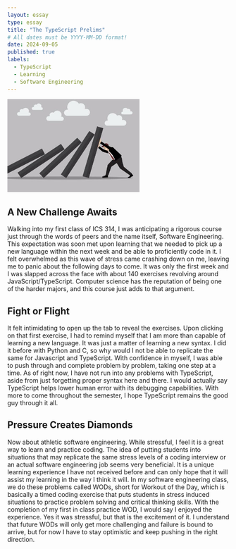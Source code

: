 ```yaml
---
layout: essay
type: essay
title: "The TypeScript Prelims"
# All dates must be YYYY-MM-DD format!
date: 2024-09-05
published: true
labels:
  - TypeScript
  - Learning
  - Software Engineering
---
```


<img width="300px" class="rounded float-start pe-4" src="../img/dontgiveup.jpg">

## A New Challenge Awaits 

Walking into my first class of ICS 314, I was anticipating a rigorous course just through the words of peers and the name itself, Software Engineering. This expectation was soon met upon learning that we needed to pick up a new language within the next week and be able to proficiently code in it. I felt overwhelmed as this wave of stress came crashing down on me, leaving me to panic about the following days to come. It was only the first week and I was slapped across the face with about 140 exercises revolving around JavaScript/TypeScript. Computer science has the reputation of being one of the harder majors, and this course just adds to that argument.

## Fight or Flight

It felt intimidating to open up the tab to reveal the exercises. Upon clicking on that first exercise, I had to remind myself that I am more than capable of learning a new language. It was just a matter of learning a new syntax. I did it before with Python and C, so why would I not be able to replicate the same for Javascript and TypeScript. With confidence in myself, I was able to push through and complete problem by problem, taking one step at a time. As of right now, I have not run into any problems with TypeScript, aside from just forgetting proper syntax here and there. I would actually say TypeScript helps lower human error with its debugging capabilities. With more to come throughout the semester, I hope TypeScript remains the good guy through it all.

## Pressure Creates Diamonds

Now about athletic software engineering. While stressful, I feel it is a great way to learn and practice coding. The idea of putting students into situations that may replicate the same stress levels of a coding interview or an actual software engineering job seems very beneficial. It is a unique learning experience I have not received before and can only hope that it will assist my learning in the way I think it will. In my software engineering class, we do these problems called WODs, short for Workout of the Day, which is basically a timed coding exercise that puts students in stress induced situations to practice problem solving and critical thinking skills. With the completion of my first in class practice WOD, I would say I enjoyed the experience. Yes it was stressful, but that is the excitement of it. I understand that future WODs will only get more challenging and failure is bound to arrive, but for now I have to stay optimistic and keep pushing in the right direction.
